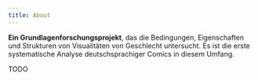 ```yaml
---
title: About
---
```

**Ein Grundlagenforschungsprojekt**, das die Bedingungen, Eigenschaften und Strukturen von Visualitäten von Geschlecht untersucht. Es ist die erste systematische Analyse deutschsprachiger Comics in diesem Umfang. 
<!--more-->
TODO

